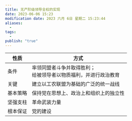 ```yaml
---
title: 无产阶级领导全权的实现
date: 2023-06-06 15:23
modification date: 2023 六月 6日 星期二 15:23:44
aliases:
  - 
tags:
  - 
publish: "true"
---
```


| 性质     | 方式                                                                |
| -------- | ------------------------------------------------------------------- | 
| 条件     | 率领同盟者斗争并取得胜利；<br> 给被领导者以物质福利，并进行政治教育 |     |
| 关键     | 建立以工农联盟为基础的广泛的统一战线                                | 
| 基本策略 | 保持党在思想上、政治上和组织上的独立性                              |  
| 坚强支柱 | 革命武装力量                                                        | 
| 根本保证 | 党的建设                                                                    | 
